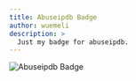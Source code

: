```yaml
---
title: Abuseipdb Badge
author: wuemeli
description: >
  Just my badge for abuseipdb.
---
```


![Abuseipdb Badge](https://www.abuseipdb.com/contributor/139912.svg)